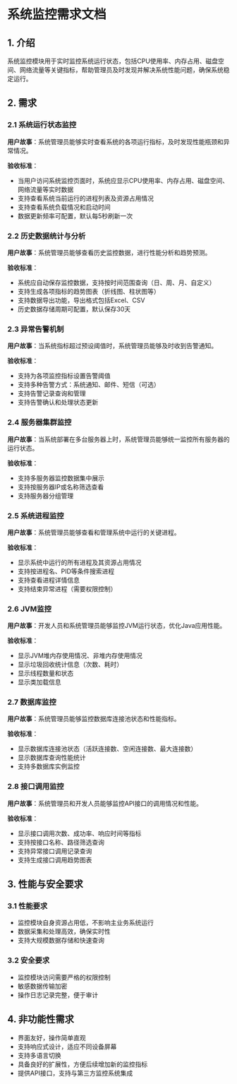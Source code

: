 # 系统监控需求文档

## 1. 介绍

系统监控模块用于实时监控系统运行状态，包括CPU使用率、内存占用、磁盘空间、网络流量等关键指标，帮助管理员及时发现并解决系统性能问题，确保系统稳定运行。

## 2. 需求

### 2.1 系统运行状态监控

**用户故事**：系统管理员能够实时查看系统的各项运行指标，及时发现性能瓶颈和异常情况。

**验收标准**：
- 当用户访问系统监控页面时，系统应显示CPU使用率、内存占用、磁盘空间、网络流量等实时数据
- 支持查看系统当前运行的进程列表及资源占用情况
- 支持查看系统负载情况和启动时间
- 数据更新频率可配置，默认每5秒刷新一次

### 2.2 历史数据统计与分析

**用户故事**：系统管理员能够查看历史监控数据，进行性能分析和趋势预测。

**验收标准**：
- 系统应自动保存监控数据，支持按时间范围查询（日、周、月、自定义）
- 支持生成各项指标的趋势图表（折线图、柱状图等）
- 支持数据导出功能，导出格式包括Excel、CSV
- 历史数据存储周期可配置，默认保存30天

### 2.3 异常告警机制

**用户故事**：当系统指标超过预设阈值时，系统管理员能够及时收到告警通知。

**验收标准**：
- 支持为各项监控指标设置告警阈值
- 支持多种告警方式：系统通知、邮件、短信（可选）
- 支持告警记录查询和管理
- 支持告警确认和处理状态更新

### 2.4 服务器集群监控

**用户故事**：当系统部署在多台服务器上时，系统管理员能够统一监控所有服务器的运行状态。

**验收标准**：
- 支持多服务器监控数据集中展示
- 支持按服务器IP或名称筛选查看
- 支持服务器分组管理

### 2.5 系统进程监控

**用户故事**：系统管理员能够查看和管理系统中运行的关键进程。

**验收标准**：
- 显示系统中运行的所有进程及其资源占用情况
- 支持按进程名、PID等条件搜索进程
- 支持查看进程详情信息
- 支持结束异常进程（需要权限控制）

### 2.6 JVM监控

**用户故事**：开发人员和系统管理员能够监控JVM运行状态，优化Java应用性能。

**验收标准**：
- 显示JVM堆内存使用情况、非堆内存使用情况
- 显示垃圾回收统计信息（次数、耗时）
- 显示线程数量和状态
- 显示类加载信息

### 2.7 数据库监控

**用户故事**：系统管理员能够监控数据库连接池状态和性能指标。

**验收标准**：
- 显示数据库连接池状态（活跃连接数、空闲连接数、最大连接数）
- 显示数据库查询性能统计
- 支持多数据库实例监控

### 2.8 接口调用监控

**用户故事**：系统管理员和开发人员能够监控API接口的调用情况和性能。

**验收标准**：
- 显示接口调用次数、成功率、响应时间等指标
- 支持按接口名称、路径筛选查询
- 支持异常接口调用记录查询
- 支持生成接口调用趋势图表

## 3. 性能与安全要求

### 3.1 性能要求
- 监控模块自身资源占用低，不影响主业务系统运行
- 数据采集和处理高效，确保实时性
- 支持大规模数据存储和快速查询

### 3.2 安全要求
- 监控模块访问需要严格的权限控制
- 敏感数据传输加密
- 操作日志记录完整，便于审计

## 4. 非功能性需求

- 界面友好，操作简单直观
- 支持响应式设计，适应不同设备屏幕
- 支持多语言切换
- 具备良好的扩展性，方便后续增加新的监控指标
- 提供API接口，支持与第三方监控系统集成
